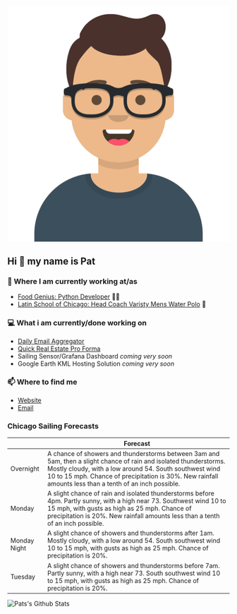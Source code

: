 [![Social banner for p-j-falconer](https://raw.githubusercontent.com/P-J-FALCONER/P-J-FALCONER/master/assets/avataaars.svg)](https://patfalconer.com/)
## Hi :wave: my name is Pat

### 💼 Where I am currently working at/as
- [Food Genius: Python Developer](https://getfoodgenius.com/) 🍔🐍
- [Latin School of Chicago: Head Coach Varisty Mens Water Polo](https://www.latinschool.org/) 🤽


### 💻 What i am currently/done working on
 - [Daily Email Aggregator](https://github.com/P-J-FALCONER/dott_daily_mail)
 - [Quick Real Estate Pro Forma](https://github.com/P-J-FALCONER/henry)
 - Sailing Sensor/Grafana Dashboard *coming very soon*
 - Google Earth KML Hosting Solution *coming very soon*

### 📫 Where to find me
 - [Website](https://patfalconer.com/)
 - [Email](mailto:patrick.j.falconer@gmail.com)


### Chicago Sailing Forecasts
|   | Forecast  |
|---|---|
| Overnight | A chance of showers and thunderstorms between 3am and 5am, then a slight chance of rain and isolated thunderstorms. Mostly cloudy, with a low around 54. South southwest wind 10 to 15 mph. Chance of precipitation is 30%. New rainfall amounts less than a tenth of an inch possible. |
| Monday | A slight chance of rain and isolated thunderstorms before 4pm. Partly sunny, with a high near 73. Southwest wind 10 to 15 mph, with gusts as high as 25 mph. Chance of precipitation is 20%. New rainfall amounts less than a tenth of an inch possible. |
| Monday Night | A slight chance of showers and thunderstorms after 1am. Mostly cloudy, with a low around 54. South southwest wind 10 to 15 mph, with gusts as high as 25 mph. Chance of precipitation is 20%. |
| Tuesday | A slight chance of showers and thunderstorms before 7am. Partly sunny, with a high near 73. South southwest wind 10 to 15 mph, with gusts as high as 25 mph. Chance of precipitation is 20%. |

![Pats's Github Stats](https://github-readme-stats.vercel.app/api?username=p-j-falconer&show_icons=true&theme=radical)
